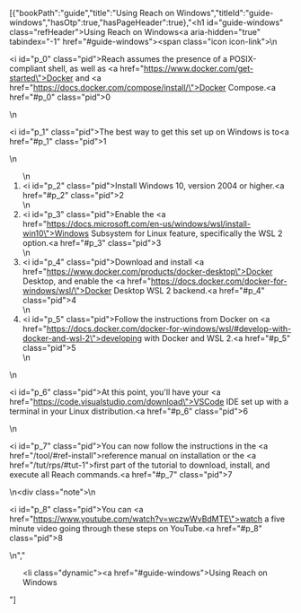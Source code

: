 [{"bookPath":"guide","title":"Using Reach on Windows","titleId":"guide-windows","hasOtp":true,"hasPageHeader":true},"<h1 id=\"guide-windows\" class=\"refHeader\">Using Reach on Windows<a aria-hidden=\"true\" tabindex=\"-1\" href=\"#guide-windows\"><span class=\"icon icon-link\"></span></a></h1>\n<p><i id=\"p_0\" class=\"pid\"></i>Reach assumes the presence of a POSIX-compliant shell, as well as <a href=\"https://www.docker.com/get-started\">Docker</a> and <a href=\"https://docs.docker.com/compose/install/\">Docker Compose</a>.<a href=\"#p_0\" class=\"pid\">0</a></p>\n<p><i id=\"p_1\" class=\"pid\"></i>The best way to get this set up on Windows is to<a href=\"#p_1\" class=\"pid\">1</a></p>\n<ol>\n  <li><i id=\"p_2\" class=\"pid\"></i>Install Windows 10, version 2004 or higher.<a href=\"#p_2\" class=\"pid\">2</a></li>\n  <li><i id=\"p_3\" class=\"pid\"></i>Enable the <a href=\"https://docs.microsoft.com/en-us/windows/wsl/install-win10\">Windows Subsystem for Linux</a> feature, specifically the WSL 2 option.<a href=\"#p_3\" class=\"pid\">3</a></li>\n  <li><i id=\"p_4\" class=\"pid\"></i>Download and install <a href=\"https://www.docker.com/products/docker-desktop\">Docker Desktop</a>, and enable the <a href=\"https://docs.docker.com/docker-for-windows/wsl/\">Docker Desktop WSL 2 backend</a>.<a href=\"#p_4\" class=\"pid\">4</a></li>\n  <li><i id=\"p_5\" class=\"pid\"></i>Follow the instructions from Docker on <a href=\"https://docs.docker.com/docker-for-windows/wsl/#develop-with-docker-and-wsl-2\">developing with Docker and WSL 2</a>.<a href=\"#p_5\" class=\"pid\">5</a></li>\n</ol>\n<p><i id=\"p_6\" class=\"pid\"></i>At this point, you'll have your <a href=\"https://code.visualstudio.com/download\">VSCode</a> IDE set up with a terminal in your Linux distribution.<a href=\"#p_6\" class=\"pid\">6</a></p>\n<p><i id=\"p_7\" class=\"pid\"></i>You can now follow the instructions in the <a href=\"/tool/#ref-install\">reference manual on installation</a> or the <a href=\"/tut/rps/#tut-1\">first part of the tutorial</a> to download, install, and execute all Reach commands.<a href=\"#p_7\" class=\"pid\">7</a></p>\n<div class=\"note\">\n  <p><i id=\"p_8\" class=\"pid\"></i>You can <a href=\"https://www.youtube.com/watch?v=wczwWvBdMTE\">watch a five minute video</a> going through these steps on YouTube.<a href=\"#p_8\" class=\"pid\">8</a></p>\n</div>","<ul><li class=\"dynamic\"><a href=\"#guide-windows\">Using Reach on Windows</a></li></ul>"]